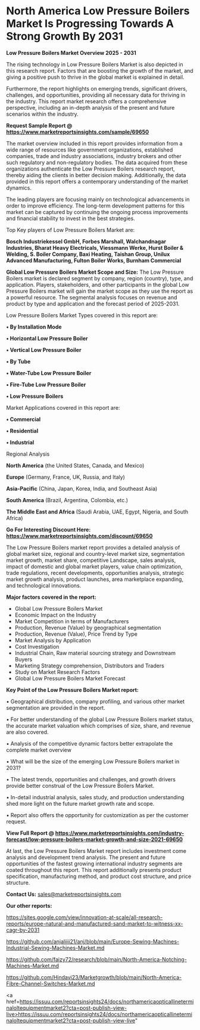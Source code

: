 # North America Low Pressure Boilers Market Is Progressing Towards A Strong Growth By 2031

<Strong> Low Pressure Boilers Market Overview 2025 - 2031</strong>

The rising technology in Low Pressure Boilers Market is also depicted in this research report. Factors that are boosting the growth of the market, and giving a positive push to thrive in the global market is explained in detail.

Furthermore, the report highlights on emerging trends, significant drivers, challenges, and opportunities, providing all necessary data for thriving in the industry. This report market research offers a comprehensive perspective, including an in-depth analysis of the present and future scenarios within the industry.

<strong>Request Sample Report @ <a href=https://www.marketreportsinsights.com/sample/69650>https://www.marketreportsinsights.com/sample/69650</a></strong>

The market overview included in this report provides information from a wide range of resources like government organizations, established companies, trade and industry associations, industry brokers and other such regulatory and non-regulatory bodies. The data acquired from these organizations authenticate the Low Pressure Boilers research report, thereby aiding the clients in better decision making. Additionally, the data provided in this report offers a contemporary understanding of the market dynamics.

The leading players are focusing mainly on technological advancements in order to improve efficiency. The long-term development patterns for this market can be captured by continuing the ongoing process improvements and financial stability to invest in the best strategies.

Top Key players of Low Pressure Boilers Market are:

<strong>Bosch Industriekessel GmbH, Forbes Marshall, Walchandnagar Industries, Bharat Heavy Electricals, Viessmann Werke, Hurst Boiler & Welding, S. Boiler Company, Baxi Heating, Taishan Group, Unilux Advanced Manufacturing, Fulton Boiler Works, Burnham Commercial</strong>

<strong><b>Global Low Pressure Boilers Market Scope and Size:</b></strong>
The Low Pressure Boilers market is declared segment by company, region (country), type, and application. Players, stakeholders, and other participants in the global Low Pressure Boilers market will gain the market scope as they use the report as a powerful resource. The segmental analysis focuses on revenue and product by type and application and the forecast period of 2025-2031.

Low Pressure Boilers Market Types covered in this report are:

<strong>• By Installation Mode

• Horizontal Low Pressure Boiler

• Vertical Low Pressure Boiler

• By Tube

• Water-Tube Low Pressure Boiler

• Fire-Tube Low Pressure Boiler

• Low Pressure Boilers</strong>

Market Applications covered in this report are:

<strong>• Commercial

• Residential

• Industrial</strong> 

Regional Analysis

<strong>North America</strong> (the United States, Canada, and Mexico)

<strong>Europe</strong> (Germany, France, UK, Russia, and Italy)

<strong>Asia-Pacific</strong> (China, Japan, Korea, India, and Southeast Asia)

<strong>South America</strong> (Brazil, Argentina, Colombia, etc.)

<strong>The Middle East and Africa</strong> (Saudi Arabia, UAE, Egypt, Nigeria, and South Africa)

<strong>Go For Interesting Discount Here: <a href=https://www.marketreportsinsights.com/discount/69650>https://www.marketreportsinsights.com/discount/69650</a></strong>

The Low Pressure Boilers market report provides a detailed analysis of global market size, regional and country-level market size, segmentation market growth, market share, competitive Landscape, sales analysis, impact of domestic and global market players, value chain optimization, trade regulations, recent developments, opportunities analysis, strategic market growth analysis, product launches, area marketplace expanding, and technological innovations.

<strong><b>Major factors covered in the report:</b></strong>
<ul>
  <li>Global Low Pressure Boilers Market </li>
  <li>Economic Impact on the Industry</li>
  <li>Market Competition in terms of Manufacturers</li>
  <li>Production, Revenue (Value) by geographical segmentation</li>
  <li>Production, Revenue (Value), Price Trend by Type</li>
  <li>Market Analysis by Application</li>
  <li>Cost Investigation</li>
  <li>Industrial Chain, Raw material sourcing strategy and Downstream Buyers</li>
  <li>Marketing Strategy comprehension, Distributors and Traders</li>
  <li>Study on Market Research Factors</li>
  <li>Global Low Pressure Boilers Market Forecast</li>
</ul>

<strong><b>Key Point of the Low Pressure Boilers Market report:</b></strong>

• Geographical distribution, company profiling, and various other market segmentation are provided in the report.

• For better understanding of the global Low Pressure Boilers market status, the accurate market valuation which comprises of size, share, and revenue are also covered.

• Analysis of the competitive dynamic factors better extrapolate the complete market overview

• What will be the size of the emerging Low Pressure Boilers market in 2031?

• The latest trends, opportunities and challenges, and growth drivers provide better construal of the Low Pressure Boilers Market.

• In-detail industrial analysis, sales study, and production understanding shed more light on the future market growth rate and scope.

• Report also offers the opportunity for customization as per the customer request.

<strong><b>View Full Report @ <a href=https://www.marketreportsinsights.com/industry-forecast/low-pressure-boilers-market-growth-and-size-2021-69650>https://www.marketreportsinsights.com/industry-forecast/low-pressure-boilers-market-growth-and-size-2021-69650</a></b></strong>


At last, the Low Pressure Boilers Market report includes investment come analysis and development trend analysis. The present and future opportunities of the fastest growing international industry segments are coated throughout this report. This report additionally presents product specification, manufacturing method, and product cost structure, and price structure.

<strong>Contact Us:</strong>
sales@marketreportsinsights.com

<strong>Our other reports:</strong>

<a href=https://sites.google.com/view/innovation-at-scale/all-research-reports/europe-natural-and-manufactured-sand-market-to-witness-xx-cagr-by-2031>https://sites.google.com/view/innovation-at-scale/all-research-reports/europe-natural-and-manufactured-sand-market-to-witness-xx-cagr-by-2031</a>

<a href=https://github.com/anjaliiii21/anj/blob/main/Europe-Sewing-Machines-Industrial-Sewing-Machines-Market.md>https://github.com/anjaliiii21/anj/blob/main/Europe-Sewing-Machines-Industrial-Sewing-Machines-Market.md</a>

<a href=https://github.com/faizy72/research/blob/main/North-America-Notching-Machines-Market.md>https://github.com/faizy72/research/blob/main/North-America-Notching-Machines-Market.md</a>

<a href=https://github.com/Hindavi23/Marketgrowth/blob/main/North-America-Fibre-Channel-Switches-Market.md>https://github.com/Hindavi23/Marketgrowth/blob/main/North-America-Fibre-Channel-Switches-Market.md</a>

<a href=https://issuu.com/reportsinsights24/docs/northamericaopticallineterminaloltequipmentmarket2?cta=post-publish-view-live>https://issuu.com/reportsinsights24/docs/northamericaopticallineterminaloltequipmentmarket2?cta=post-publish-view-live</a>"
